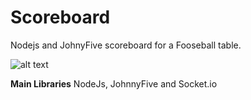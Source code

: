 # Scoreboard #
Nodejs and JohnyFive scoreboard for a Fooseball table.

![alt text](http://sebastienb.com/wp-content/uploads/2014/08/Screen-Shot-2014-07-31-at-3.53.20-PM-1133x800.png "Scoreboard")

**Main Libraries**
NodeJs, JohnnyFive and Socket.io
